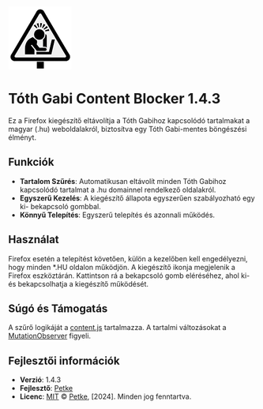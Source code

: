 ![Tóth Gabi Content Blocker](icon128.png)
# Tóth Gabi Content Blocker 1.4.3 


Ez a Firefox kiegészítő eltávolítja a Tóth Gabihoz kapcsolódó tartalmakat a magyar (.hu) weboldalakról, biztosítva egy Tóth Gabi-mentes böngészési élményt.

## Funkciók
- **Tartalom Szűrés**: Automatikusan eltávolít minden Tóth Gabihoz kapcsolódó tartalmat a .hu domainnel rendelkező oldalakról.
- **Egyszerű Kezelés**: A kiegészítő állapota egyszerűen szabályozható egy ki- bekapcsoló gombbal.
- **Könnyű Telepítés**: Egyszerű telepítés és azonnali működés.
   
## Használat
Firefox esetén a telepítést követően, külön a kezelőben kell engedélyezni, hogy minden *.HU oldalon működjön.
A kiegészítő ikonja megjelenik a Firefox eszköztárán. Kattintson rá a bekapcsoló gomb eléréséhez, ahol ki- és bekapcsolhatja a kiegészítő működését.

## Súgó és Támogatás
A szűrő logikáját a [content.js](content.js) tartalmazza.
A tartalmi változásokat a [MutationObserver](https://developer.mozilla.org/en-US/docs/Web/API/MutationObserver) figyeli.

## Fejlesztői információk

- **Verzió**: 1.4.3
- **Fejlesztő**: [Petke](https://github.com/tajtipeter71)
- **Licenc**: [MIT](LICENSE)
© [Petke](https://github.com/tajtipeter71), [2024]. Minden jog fenntartva.

